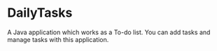 # DailyTasks

A Java application which works as a To-do list. You can add tasks and manage tasks with this application.
